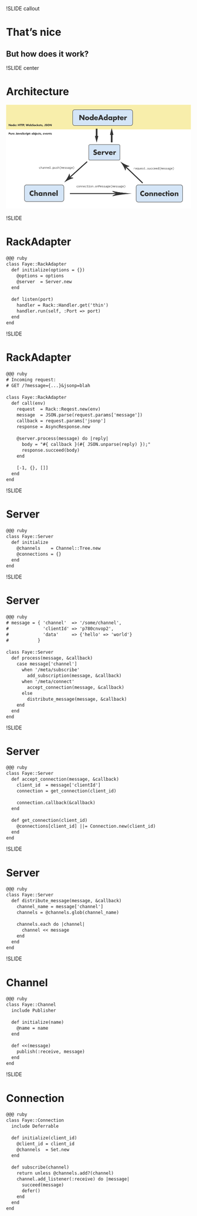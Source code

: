 !SLIDE callout
# That’s nice
## But how does it work?


!SLIDE center
# Architecture

![Faye architecture](faye-arch.png)


!SLIDE
# RackAdapter

    @@@ ruby
    class Faye::RackAdapter
      def initialize(options = {})
        @options = options
        @server  = Server.new
      end
      
      def listen(port)
        handler = Rack::Handler.get('thin')
        handler.run(self, :Port => port)
      end
    end


!SLIDE
# RackAdapter

    @@@ ruby
    # Incoming request:
    # GET /?message={...}&jsonp=blah
    
    class Faye::RackAdapter
      def call(env)
        request  = Rack::Reqest.new(env)
        message  = JSON.parse(request.params['message'])
        callback = request.params['jsonp']
        response = AsyncResponse.new
        
        @server.process(message) do |reply|
          body = "#{ callback }(#{ JSON.unparse(reply) });"
          response.succeed(body)
        end
        
        [-1, {}, []]
      end
    end


!SLIDE
# Server

    @@@ ruby
    class Faye::Server
      def initialize
        @channels    = Channel::Tree.new
        @connections = {}
      end
    end


!SLIDE
# Server

    @@@ ruby
    # message = { 'channel'  => '/some/channel',
    #             'clientId' => 'p780cnvop2',
    #             'data'     => {'hello' => 'world'}
    #           }
    
    class Faye::Server
      def process(message, &callback)
        case message['channel']
          when '/meta/subscribe'
            add_subscription(message, &callback)
          when '/meta/connect'
            accept_connection(message, &callback)
          else
            distribute_message(message, &callback)
        end
      end
    end


!SLIDE
# Server

    @@@ ruby
    class Faye::Server
      def accept_connection(message, &callback)
        client_id  = message['clientId']
        connection = get_connection(client_id)
        
        connection.callback(&callback)
      end
      
      def get_connection(client_id)
        @connections[client_id] ||= Connection.new(client_id)
      end
    end


!SLIDE
# Server

    @@@ ruby
    class Faye::Server
      def distribute_message(message, &callback)
        channel_name = message['channel']
        channels = @channels.glob(channel_name)
        
        channels.each do |channel|
          channel << message
        end
      end
    end


!SLIDE
# Channel

    @@@ ruby
    class Faye::Channel
      include Publisher
      
      def initialize(name)
        @name = name
      end
      
      def <<(message)
        publish(:receive, message)
      end
    end


!SLIDE
# Connection

    @@@ ruby
    class Faye::Connection
      include Deferrable
      
      def initialize(client_id)
        @client_id = client_id
        @channels  = Set.new
      end
      
      def subscribe(channel)
        return unless @channels.add?(channel)
        channel.add_listener(:receive) do |message|
          succeed(message)
          defer()
        end
      end
    end


